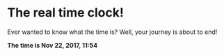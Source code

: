 # The real time clock!

Ever wanted to know what the time is? Well, your journey is about to end!

**The time is Nov 22, 2017, 11:54**